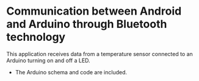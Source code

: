 # Communication between Android and Arduino through Bluetooth technology

This application receives data from a temperature sensor connected to an Arduino turning on and off a LED.

* The Arduino schema and code are included.

